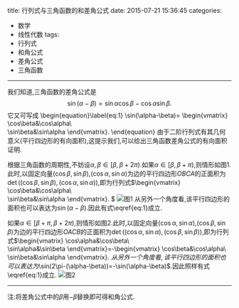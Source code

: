 title: 行列式与三角函数的和差角公式
date: 2015-07-21 15:36:45
categories:
- 数学
- 线性代数
tags:
- 行列式
- 和角公式
- 差角公式
- 三角函数

---
我们知道,三角函数的差角公式是
$$
\sin(\alpha-\beta)=\sin\alpha\cos\beta-\cos\alpha\sin\beta.
$$
它又可写成
\begin{equation}\label{eq:1}
\sin(\alpha-\beta)=
\begin{vmatrix}
  \cos\beta&\cos\alpha\\\
  \sin\beta&\sin\alpha
\end{vmatrix}.
\end{equation}
由于二阶行列式有其几何意义(平行四边形的有向面积),这提示我们,可以给出三角函数差角公式的有向面积证明.

根据三角函数的周期性,不妨设$\alpha,\beta\in [\beta,\beta+2\pi)$.如果$\alpha\in [\beta,\beta+\pi)$,则情形如图1.此时,以固定向量$(\cos\beta,\sin\beta)$,$(\cos\alpha,\sin\alpha)$为边的平行四边形$OBCA$的正面积为$\det ((\cos\beta,\sin\beta),(\cos\alpha,\sin\alpha))$,即为行列式$\begin{vmatrix}
  \cos\beta&\cos\alpha\\\
  \sin\beta&\sin\alpha
\end{vmatrix}.
$
![图1](/img/行列式与三角函数的和差角公式-1.png)
从另外一个角度看,该平行四边形的面积也可以表达为$\sin(\alpha-\beta)$.因此有式\eqref{eq:1}成立.

如果$\alpha\in [\beta+\pi,\beta+2\pi)$,则情形如图2.此时,以固定向量$(\cos\alpha,\sin\alpha)$,$(\cos\beta,\sin\beta)$为边的平行四边形$OACB$的正面积为$\det ((\cos\alpha,\sin\alpha),(\cos\beta,\sin\beta))$,即为行列式$\begin{vmatrix}
  \cos\alpha&\cos\beta\\\
  \sin\alpha&\sin\beta
\end{vmatrix}=-\begin{vmatrix}
  \cos\beta&\cos\alpha\\\
  \sin\beta&\sin\alpha
\end{vmatrix}.
$从另外一个角度看,该平行四边形的面积也可以表达为$\sin(2\pi-(\alpha-\beta))=-\sin(\alpha-\beta)$.因此照样有式\eqref{eq:1}成立.
![图2](/img/行列式与三角函数的和差角公式-2.png)

----------
注:将差角公式中的$\beta$用$-\beta$替换即可得和角公式.
